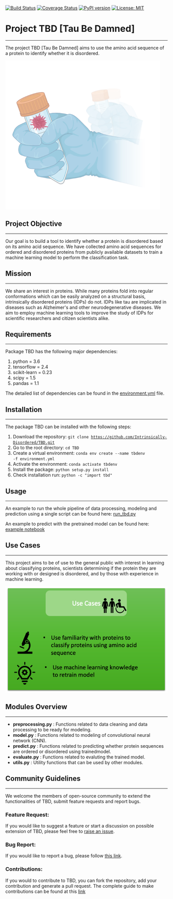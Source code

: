 [![Build Status](https://app.travis-ci.com/jiaweih/TBD.svg?branch=main)](https://app.travis-ci.com/jiaweih/TBD)
[![Coverage Status](https://coveralls.io/repos/github/jiaweih/TBD/badge.svg)](https://coveralls.io/github/jiaweih/TBD)
[![PyPI version](https://badge.fury.io/py/TauBD.svg)](https://badge.fury.io/py/TauBD)
[![License: MIT](https://img.shields.io/badge/License-MIT-yellow.svg)](https://opensource.org/licenses/MIT)


# Project TBD [Tau Be Damned]

-------------------------

The project TBD [Tau Be Damned] aims to use the amino acid sequence of a protein to identify whether it is disordered.

![The TBD logo, nice isn't it?](doc/TBDlogo.png)

## Project Objective

-------------------------

Our goal is to build a tool to identify whether a protein is disordered based on its amino acid sequence. We have collected amino acid
sequences for ordered and disordered proteins from publicly available datasets to train a machine learning model to perform the
classification task.

## Mission

-------------------------

We share an interest in proteins.
While many proteins fold into regular conformations which can be easily analyzed on a structural basis, intrinsically disordered proteins
(IDPs) do not. IDPs like tau are implicated in diseases such as Alzheimer's and other neurodegenerative diseases. We aim to employ machine learning tools to improve the study of IDPs for scientific researchers and citizen scientists alike.

## Requirements

------------------------

Package TBD has the following major dependencies:

1. python = 3.6
2. tensorflow = 2.4
3. scikit-learn = 0.23
4. scipy = 1.5
5. pandas = 1.1

The detailed list of dependencies can be found in the [environment.yml](environment.yml) file.


## Installation

------------------------

The package TBD can be installed with the following steps:

1. Download the repository: <code>git clone https://github.com/Intrinsically-Disordered/TBD.git</code>
2. Go to the root directory:  <code>cd TBD</code>
3. Create a virtual environment: <code>conda env create --name tbdenv -f environment.yml</code>
4. Activate the environment: <code>conda activate tbdenv</code>
5. Install the package: <code>python setup.py install</code>
6. Check installation run: <code>python -c "import tbd"</code>


## Usage

------------------------

An example to run the whole pipeline of data processing, modeling and prediction using a single script can be found here: [run_tbd.py](doc/examples/run_tbd.py)

An example to predict with the pretrained model can be found here: [example notebook](doc/examples/example_of_how_to_predict_with_package.ipynb)

## Use Cases

------------------------

This project aims to be of use to the general public with interest in learning about classifying proteins, scientists determining if the protein they are working with or designed is disordered, and by those with experience in machine learning.

![Use cases graphic](doc/use_cases.png)

## Modules Overview

------------------------

* __preprocessing.py__         :  Functions related to data cleaning and data processing to be ready for modeling.
* __model.py__        :  Functions related to modeling of convolutional neural network (CNN).
* __predict.py__      :  Functions related to predicting whether protein sequences are ordered or disordered using trainedmodel.
* __evaluate.py__   :  Functions related to evaluting the trained model.
* __utils.py__   :  Utility functions that can be used by other modules.


## Community Guidelines

--------------------

 We welcome the members of open-source community to extend the functionalities of TBD, submit feature requests and report bugs.

 ### Feature Request:
 If you would like to suggest a feature or start a discussion on possible extension of TBD, please feel free to <a href="https://github.com/Intrinsically-Disordered/TBD/issues/new">raise an issue</a>.

 ### Bug Report:
 If you would like to report a bug, please follow <a href="https://github.com/Intrinsically-Disordered/TBD/issues/new">this link</a>.

 ### Contributions:
 If you would to contribute to TBD, you can fork the repository, add your contribution and generate a pull request. The complete guide to make contributions can be found at this <a href="https://github.com/Intrinsically-Disordered/TBD/blob/main/CONTRIBUTIONS.md">link</a>
